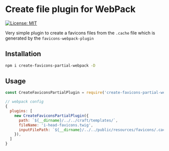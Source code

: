 # Create file plugin for WebPack
[![License: MIT](https://img.shields.io/badge/License-MIT-blue.svg)](https://opensource.org/licenses/MIT)

Very simple plugin to create a favicons files from the `.cache` file which is generated by the `favicons-webpack-plugin`

## Installation

```bash
npm i create-favicons-partial-webpack -D
```

## Usage

```js
const CreateFaviconsPartialPlugin = require('create-favicons-partial-webpack');

// webpack config
{
  plugins: [
    new CreateFaviconsPartialPlugin({
      path: `${__dirname}/../../craft/templates/`,
      fileName: 'i-head-favicons.twig',
      inputFilePath: `${__dirname}/../../public/resources/favicons/.cache`,
    }),
  ]
}
```
